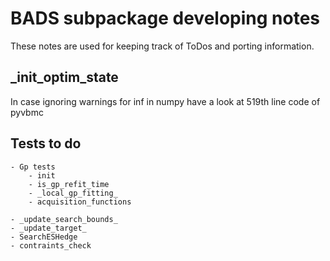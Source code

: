 # BADS subpackage developing notes

These notes are used for keeping track of ToDos and porting information.

## _init_optim_state

In case ignoring warnings for inf in numpy have a look at 519th line code of pyvbmc

## Tests to do

    - Gp tests
        - init
        - is_gp_refit_time
        - _local_gp_fitting_
        - acquisition_functions

    - _update_search_bounds_
    - _update_target_
    - SearchESHedge
    - contraints_check


